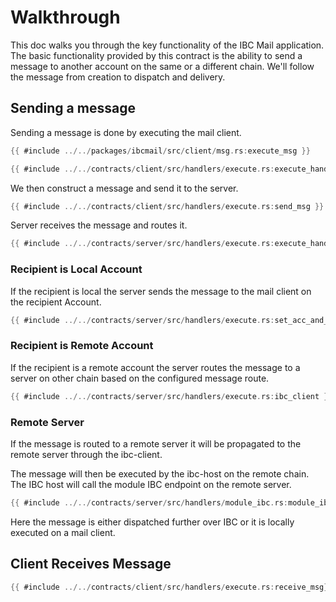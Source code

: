 # Walkthrough

This doc walks you through the key functionality of the IBC Mail application. The basic functionality provided by this contract is the ability to send a message to another account on the same or a different chain. We'll follow the message from creation to dispatch and delivery.

## Sending a message

Sending a message is done by executing the mail client.

```rust
{{ #include ../../packages/ibcmail/src/client/msg.rs:execute_msg }}
```

```rust
{{ #include ../../contracts/client/src/handlers/execute.rs:execute_handler}}
```

We then construct a message and send it to the server.

```rust
{{ #include ../../contracts/client/src/handlers/execute.rs:send_msg }}
```

Server receives the message and routes it.

```rust
{{ #include ../../contracts/server/src/handlers/execute.rs:execute_handler}}
```

### Recipient is Local Account

If the recipient is local the server sends the message to the mail client on the recipient Account.

```rust
{{ #include ../../contracts/server/src/handlers/execute.rs:set_acc_and_send }}
```

### Recipient is Remote Account

If the recipient is a remote account the server routes the message to a server on other chain based on the configured message route.

```rust
{{ #include ../../contracts/server/src/handlers/execute.rs:ibc_client }}
```

### Remote Server

If the message is routed to a remote server it will be propagated to the remote server through the ibc-client.

The message will then be executed by the ibc-host on the remote chain. The IBC host will call the module IBC endpoint on the remote server.

```rust
{{ #include ../../contracts/server/src/handlers/module_ibc.rs:module_ibc_handler }}
```

Here the message is either dispatched further over IBC or it is locally executed on a mail client.

## Client Receives Message

```rust
{{ #include ../../contracts/client/src/handlers/execute.rs:receive_msg}}
```
